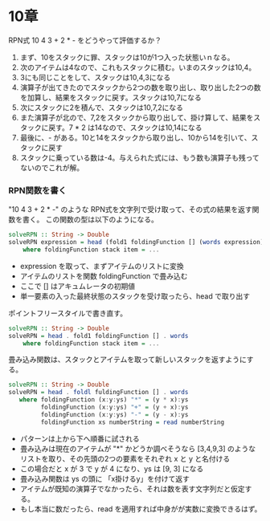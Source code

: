 # 10章

RPN式 10 4 3 + 2 * - をどうやって評価するか？

1. まず、10をスタックに罪、スタックは10が1つ入った状態いｎなる。
2. 次のアイテムは4なので、これもスタックに積む。いまのスタックは10,4。
3. 3にも同じことをして、スタックは10,4,3になる
4. 演算子が出てきたのでスタックから2つの数を取り出し、取り出した2つの数を加算し、結果をスタックに戻す。スタックは10,7になる
5. 次にスタックに2を積んで、スタックは10,7,2になる
6. また演算子が北ので、7,2をスタックから取り出して、掛け算して、結果をスタックに戻す。7 * 2 は14なので、スタックは10,14になる
7. 最後に、- がある。10と14をスタックから取り出し、10から14を引いて、スタックに戻す
8. スタックに乗っている数は-4。与えられた式には、もう数も演算子も残ってないのでこれが解。

### RPN関数を書く

"10 4 3 + 2 * -" のような RPN式を文字列で受け取って、その式の結果を返す関数を書く。
この関数の型は以下のようになる。

```haskell
solveRPN :: String -> Double
solveRPN expression = head (fold1 foldingFunction [] (words expression))
    where foldingFunction stack item = ...
```
    
- expression を取って、まずアイテムのリストに変換
- アイテムのリストを関数 foldingFunction で畳み込む
- ここで [] はアキュムレータの初期値
- 単一要素の入った最終状態のスタックを受け取ったら、head で取り出す

ポイントフリースタイルで書き直す。

```haskell
solveRPN :: String -> Double
solveRPN = head . fold1 foldingFunction [] . words
    where foldingFunction stack item = ...
```
 
 畳み込み関数は、スタックとアイテムを取って新しいスタックを返すようにする。
 
 ```haskell
solveRPN :: String -> Double
solveRPN = head . foldl fuldingFunction [] . words
    where foldingFunction (x:y:ys) "*" = (y * x):ys
          foldingFunction (x:y:ys) "+" = (y + x):ys
          foldingFunction (x:y:ys) "-" = (y - x):ys
          foldingFunction xs numberString = read numberString
```

- パターンは上から下へ順番に試される
- 畳み込みは現在のアイテムが "*" かどうか調べそうなら [3,4,9,3] のようなリストを取り、その先頭の2つの要素をそれぞれ x と y と名付ける
- この場合だと x が 3 で y が 4 になり、ys は [9, 3] になる
- 畳み込み関数は ys の頭に 「x掛けるy」を付けて返す
- アイテムが既知の演算子でなかったら、それは数を表す文字列だと仮定する。
- もし本当に数だったら、read を適用すれば中身がが実数に変換できるはず。